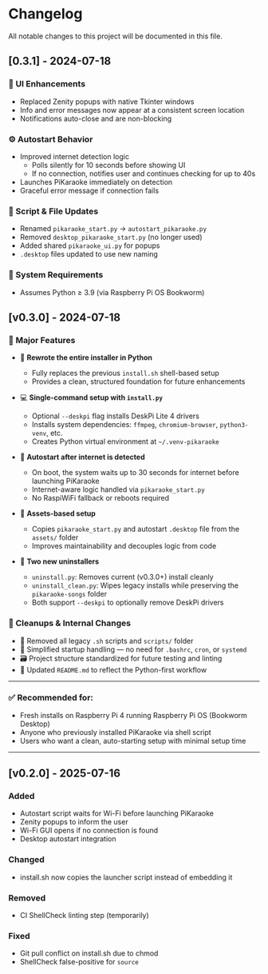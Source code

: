 # Changelog

All notable changes to this project will be documented in this file.

## [0.3.1] - 2024-07-18

### 🎨 UI Enhancements

- Replaced Zenity popups with native Tkinter windows
- Info and error messages now appear at a consistent screen location
- Notifications auto-close and are non-blocking

### ⚙️ Autostart Behavior

- Improved internet detection logic
  - Polls silently for 10 seconds before showing UI
  - If no connection, notifies user and continues checking for up to 40s
- Launches PiKaraoke immediately on detection
- Graceful error message if connection fails

### 📁 Script & File Updates

- Renamed `pikaraoke_start.py` → `autostart_pikaraoke.py`
- Removed `desktop_pikaraoke_start.py` (no longer used)
- Added shared `pikaraoke_ui.py` for popups
- `.desktop` files updated to use new naming

### 🐍 System Requirements

- Assumes Python ≥ 3.9 (via Raspberry Pi OS Bookworm)

## [v0.3.0] - 2024-07-18

### 🎉 Major Features

- 🐍 **Rewrote the entire installer in Python**

  - Fully replaces the previous `install.sh` shell-based setup
  - Provides a clean, structured foundation for future enhancements

- 💻 **Single-command setup with `install.py`**

  - Optional `--deskpi` flag installs DeskPi Lite 4 drivers
  - Installs system dependencies: `ffmpeg`, `chromium-browser`, `python3-venv`, etc.
  - Creates Python virtual environment at `~/.venv-pikaraoke`

- 🔁 **Autostart after internet is detected**

  - On boot, the system waits up to 30 seconds for internet before launching PiKaraoke
  - Internet-aware logic handled via `pikaraoke_start.py`
  - No RaspiWiFi fallback or reboots required

- 📂 **Assets-based setup**

  - Copies `pikaraoke_start.py` and autostart `.desktop` file from the `assets/` folder
  - Improves maintainability and decouples logic from code

- 🧹 **Two new uninstallers**
  - `uninstall.py`: Removes current (v0.3.0+) install cleanly
  - `uninstall_clean.py`: Wipes legacy installs while preserving the `pikaraoke-songs` folder
  - Both support `--deskpi` to optionally remove DeskPi drivers

### 🔧 Cleanups & Internal Changes

- 🚫 Removed all legacy `.sh` scripts and `scripts/` folder
- 🧼 Simplified startup handling — no need for `.bashrc`, `cron`, or `systemd`
- 🗃️ Project structure standardized for future testing and linting
- 📃 Updated `README.md` to reflect the Python-first workflow

---

### ✅ Recommended for:

- Fresh installs on Raspberry Pi 4 running Raspberry Pi OS (Bookworm Desktop)
- Anyone who previously installed PiKaraoke via shell script
- Users who want a clean, auto-starting setup with minimal setup time

---

## [v0.2.0] - 2025-07-16

### Added

- Autostart script waits for Wi-Fi before launching PiKaraoke
- Zenity popups to inform the user
- Wi-Fi GUI opens if no connection is found
- Desktop autostart integration

### Changed

- install.sh now copies the launcher script instead of embedding it

### Removed

- CI ShellCheck linting step (temporarily)

### Fixed

- Git pull conflict on install.sh due to chmod
- ShellCheck false-positive for `source`
